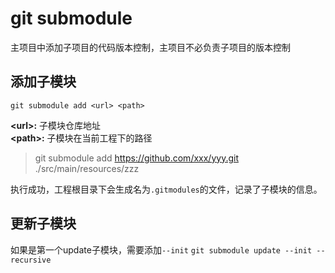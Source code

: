# git submodule

主项目中添加子项目的代码版本控制，主项目不必负责子项目的版本控制

## 添加子模块
`git submodule add <url> <path>`

**\<url\>:** 子模块仓库地址  
**\<path\>:** 子模块在当前工程下的路径

> git submodule add https://github.com/xxx/yyy.git ./src/main/resources/zzz

执行成功，工程根目录下会生成名为`.gitmodules`的文件，记录了子模块的信息。

## 更新子模块
如果是第一个update子模块，需要添加`--init`
`git submodule update --init --recursive`